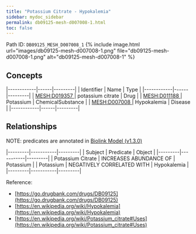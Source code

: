 ```yaml
---
title: "Potassium Citrate - Hypokalemia"
sidebar: mydoc_sidebar
permalink: db09125-mesh-d007008-1.html
toc: false 
---
```



Path ID: `DB09125_MESH_D007008_1`
{% include image.html url="images/db09125-mesh-d007008-1.png" file="db09125-mesh-d007008-1.png" alt="db09125-mesh-d007008-1" %}

## Concepts

|------------|------|---------|
| Identifier | Name | Type    |
|------------|------|---------|
| <a href="https://identifiers.org/MESH:D019357">MESH:D019357 </a> | potassium citrate | Drug |
| <a href="https://identifiers.org/MESH:D011188">MESH:D011188 </a> | Potassium | ChemicalSubstance |
| <a href="https://identifiers.org/MESH:D007008">MESH:D007008 </a> | Hypokalemia | Disease |
|------------|------|---------|

## Relationships


NOTE: predicates are annotated in <a href="https://github.com/biolink/biolink-model/releases/tag/v1.3.0">Biolink Model (v1.3.0)</a>

|---------|-----------|---------|
| Subject | Predicate | Object  |
|---------|-----------|---------|
| Potassium Citrate | INCREASES ABUNDANCE OF | Potassium |
| Potassium | NEGATIVELY CORRELATED WITH | Hypokalemia |
|---------|-----------|---------|

Reference: 
  - [https://go.drugbank.com/drugs/DB09125](https://go.drugbank.com/drugs/DB09125)
  - [https://en.wikipedia.org/wiki/Hypokalemia](https://en.wikipedia.org/wiki/Hypokalemia)
  - [https://en.wikipedia.org/wiki/Potassium_citrate#Uses](https://en.wikipedia.org/wiki/Potassium_citrate#Uses)
